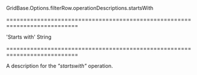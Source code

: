 <!--id-->GridBase.Options.filterRow.operationDescriptions.startsWith<!--/id-->
===========================================================================
<!--default-->'Starts with'<!--/default-->
<!--type-->String<!--/type-->
===========================================================================

<!--shortDescription-->
A description for the *"startswith"* operation.
<!--/shortDescription-->

<!--fullDescription-->

<!--/fullDescription-->